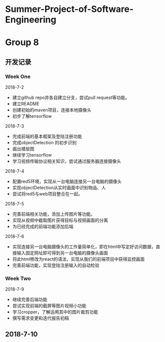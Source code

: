 # Summer-Project-of-Software-Engineering
# Group 8
## 开发记录
### Week One
2018-7-2
- 建立github repo并各自建立分支，尝试pull request等功能。
- 建立README
- 创建初始的maven项目，连接本地摄像头
- 初步了解tensorflow

2018-7-3
- 完成前端的基本框架及登陆注册功能
- 完成objectDetection 的初步识别
- 画出楼层图
- 继续学习tensorflow
- 学习视频传输协议相关知识，尝试通过服务器连接摄像头

2018-7-4
- 配置red5环境，实现从一台电脑连接另一台电脑的摄像头
- 实现objectDetection从实时画面中识别物品、人
- 尝试将red5与web项目整合在一起。

2018-7-5
- 完善前端相关功能，添加上传图片等功能。
- 实现从视频中截取图片获得目标与视频画面的分离
- 为已经完成的前端功能添加后端

2018-7-6
- 实现连接另一台电脑摄像头的工作量简单化，即在html中写定好访问数据，直接输入固定网址即可得到另一台电脑的摄像头画面
- 将此html修改为react的语法，实现从我们的前端项目中获得监控画面
- 完善前端功能，实现登陆注册输入的自动检验

### Week Two
2018-7-9
- 继续完善后端功能
- 尝试实现前端的截屏等图片视频小功能
- 学习cropper，了解运用其中的图片裁剪功能
- 撰写需求变更和迭代报告初稿

2018-7-10
-
